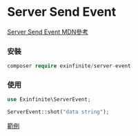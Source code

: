 # Server Send Event

[Server Send Event MDN參考](https://developer.mozilla.org/zh-TW/docs/Web/API/Server-sent_events/Using_server-sent_events)

### 安裝

```php
composer require exinfinite/server-event
```

### 使用

```php
use Exinfinite\ServerEvent;

ServerEvent::shot("data string");
```

 [範例](https://github.com/exinfinite/ServerEvent/tree/master/example)